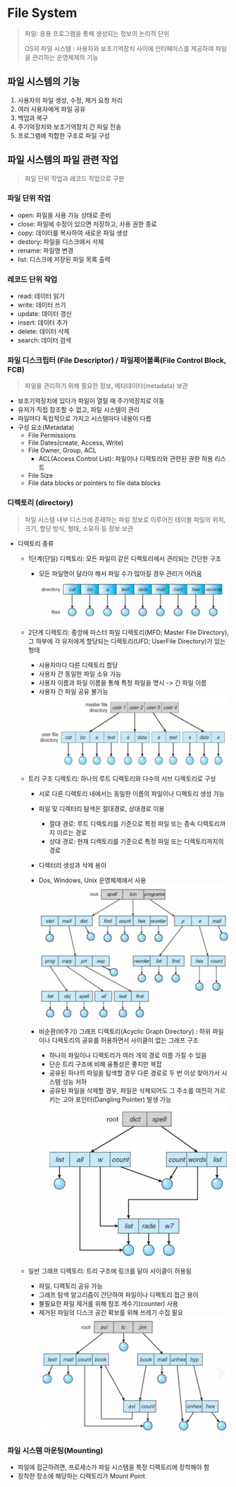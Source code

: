 ﻿# File System
> 파일: 응용 프로그램을 통해 생성되는 정보의 논리적 단위
> 
> OS의 파일 시스템 : 사용자와 보조기억장치 사이에 인터페이스를 제공하여 파일을 관리하는 운영체제의 기능

## 파일 시스템의 기능
1. 사용자의 파일 생성, 수정, 제거 요청 처리
2. 여러 사용자에게 파일 공유
3. 백업과 복구
4. 주기억장치와 보조기억장치 간 파일 전송
5. 프로그램에 적합한 구조로 파일 구성

## 파일 시스템의 파일 관련 작업
> 파일 단위 작업과 레코드 작업으로 구분

### 파일 단위 작업
- open: 파일을 사용 가능 상태로 준비
- close: 파일에 수정이 있으면 저장하고, 사용 권한 종료
- copy: 데이터를 복사하여 새로운 파일 생성
- destory: 파일을 디스크에서 삭제
- rename: 파일명 변경
- list: 디스크에 저장된 파일 목록 출력

### 레코드 단위 작업
- read: 데이터 읽기
- write: 데이터 쓰기
- update: 데이터 갱신
- insert: 데이터 추가
- delete: 데이터 삭제
- search: 데이터 검색

### 파일 디스크립터 (File Descriptor) / 파일제어블록(File Control Block, FCB)
> 파일을 관리하기 위해 필요한 정보, 메타데이터(metadata) 보관
- 보조기억장치에 있다가 파일이 열릴 때 주기억장치로 이동
- 유저가 직접 참조할 수 없고, 파일 시스템이 관리
- 파일마다 독립적으로 가지고 시스템마다 내용이 다름
- 구성 요소(Metadata)
	- File Permissions
	- File Dates(create, Access, Write)
	- File Owner, Group, ACL
		- ACL(Access Control List): 파일이나 디렉토리와 관련된 권한 허용 리스트
	- File Size
	- File data blocks or pointers to file data blocks

### 디렉토리 (directory)
> 파일 시스템 내부 디스크에 존재하는 파일 정보로 이루어진 테이블
> 파일의 위치, 크기, 할당 방식, 형태, 소유자 등 정보 보관
- 디렉토리 종류
	- 1단계(단일) 디렉토리: 모든 파일이 같은 디렉토리에서 관리되는 간단한 구조
		- 모든 파일명이 달라야 해서 파일 수가 많아질 경우 관리가 어려움
	![디렉토리](/sejigner/img/os/file-system/1.jpg)


	- 2단계 디렉토리: 중앙에 마스터 파일 디렉토리(MFD; Master File Directory), 그 하부에 각 유저에게 할당되는 디렉토리(UFD; UserFile Directory)가 있는 형태
		- 사용자마다 다른 디렉토리 할당
		- 사용자 간 동일한 파일 소유 가능
		- 사용자 이름과 파일 이름을 통해 특정 파일을 명시 -> 긴 파일 이름
		- 사용자 간 파일 공유 불가능
![디렉토리](/sejigner/img/os/file-system/2.jpg)

	- 트리 구조 디렉토리: 하나의 루트 디렉토리와 다수의 서브 디렉토리로 구성
		- 서로 다른 디렉토리 내에서는 동일한 이름의 파일이나 디렉토리 생성 가능
		- 파일 및 디렉터리 탐색은 절대경로, 상대경로 이용
			- 절대 경로: 루트 디렉토리를 기준으로 특정 파일 또는 종속 디렉토리까지 이르는 경로
			- 상대 경로: 현재 디렉토리를 기준으로 특정 파일 또는 디렉토리까지의 경로
		- 디렉터리 생성과 삭제 용이
		- Dos, Windows, Unix 운영체제에서 사용
![디렉토리](/sejigner/img/os/file-system/3.jpg)
	
		- 비순환(비주기) 그래프 디렉토리(Acyclic Graph Directory) : 하위 파일이나 디렉토리의 공유를 허용하면서 사이클이 없는 그래프 구조
			- 하나의 파일이나 디렉토리가 여러 개의 경로 이름 가질 수 있음
			- 단순 트리 구조에 비해 융통성은 좋지만 복잡
			- 공유된 하나의 파일을 탐색할 경우 다른 경로로 두 번 이상 찾아가서 시스템 성능 저하
			- 공유된 파일을 삭제할 경우, 파일은 삭제되어도 그 주소를 여전히 가르키는 고아 포인터(Dangling Pointer) 발생 가능
![디렉토리](/sejigner/img/os/file-system/4.jpg)

	- 일반 그래프 디렉토리: 트리 구조에 링크를 달아 사이클이 허용됨
		- 파일, 디렉토리 공유 가능
		- 그래프 탐색 알고리즘이 간단하여 파일이나 디렉토리 접근 용이
		- 불필요한 파일 제거를 위해 참조 계수기(counter) 사용
		- 제거된 파일의 디스크 공간 확보를 위해 쓰레기 수집 필요
![디렉토리](/sejigner/img/os/file-system/5.jpg)

### 파일 시스템 마운팅(Mounting)
- 파일에 접근하려면, 프로세스가 파일 시스템을 특정 디렉토리에 장착해야 함
- 장착한 장소에 해당하는 디렉토리가 Mount Point

